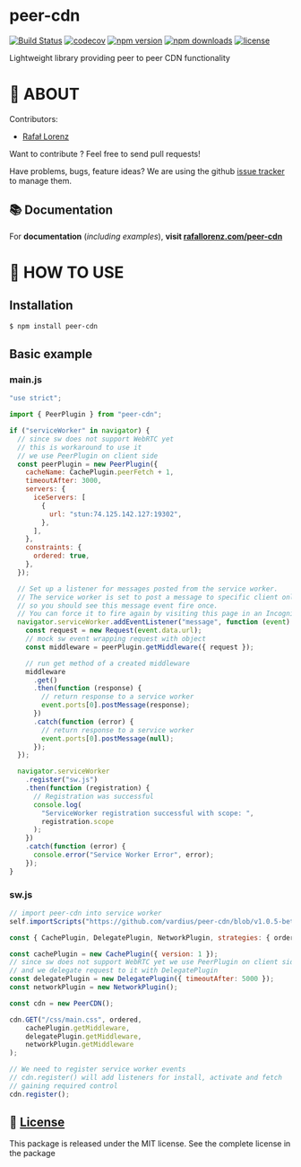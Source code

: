 # peer-cdn

[![Build Status](https://travis-ci.org/vardius/peer-cdn.svg?branch=master)](https://travis-ci.org/vardius/peer-cdn)
[![codecov](https://codecov.io/gh/vardius/peer-cdn/branch/master/graph/badge.svg)](https://codecov.io/gh/vardius/peer-cdn)
[![npm version](https://img.shields.io/npm/v/peer-cdn.svg)](https://www.npmjs.com/package/peer-cdn)
[![npm downloads](https://img.shields.io/npm/dm/peer-cdn.svg)](https://www.npmjs.com/package/peer-cdn)
[![license](https://img.shields.io/github/license/vardius/peer-cdn.svg)](LICENSE.md)

Lightweight library providing peer to peer CDN functionality

📖 ABOUT
==================================================
Contributors:

* [Rafał Lorenz](https://rafallorenz.com)

Want to contribute ? Feel free to send pull requests!

Have problems, bugs, feature ideas?
We are using the github [issue tracker](https://github.com/vardius/peer-cdn/issues) to manage them.

## 📚 Documentation

For **documentation** (_including examples_), **visit [rafallorenz.com/peer-cdn](https://rafallorenz.com/peer-cdn)**

🚏 HOW TO USE
==================================================

## Installation
```bash
$ npm install peer-cdn
```

## Basic example

### main.js

```js
"use strict";

import { PeerPlugin } from "peer-cdn";

if ("serviceWorker" in navigator) {
  // since sw does not support WebRTC yet
  // this is workaround to use it
  // we use PeerPlugin on client side
  const peerPlugin = new PeerPlugin({
    cacheName: CachePlugin.peerFetch + 1,
    timeoutAfter: 3000,
    servers: {
      iceServers: [
        {
          url: "stun:74.125.142.127:19302",
        },
      ],
    },
    constraints: {
      ordered: true,
    },
  });

  // Set up a listener for messages posted from the service worker.
  // The service worker is set to post a message to specific client only
  // so you should see this message event fire once.
  // You can force it to fire again by visiting this page in an Incognito window.
  navigator.serviceWorker.addEventListener("message", function (event) {
    const request = new Request(event.data.url);
    // mock sw event wrapping request with object
    const middleware = peerPlugin.getMiddleware({ request });

    // run get method of a created middleware
    middleware
      .get()
      .then(function (response) {
        // return response to a service worker
        event.ports[0].postMessage(response);
      })
      .catch(function (error) {
        // return response to a service worker
        event.ports[0].postMessage(null);
      });
  });

  navigator.serviceWorker
    .register("sw.js")
    .then(function (registration) {
      // Registration was successful
      console.log(
        "ServiceWorker registration successful with scope: ",
        registration.scope
      );
    })
    .catch(function (error) {
      console.error("Service Worker Error", error);
    });
}
```

### sw.js

```js
// import peer-cdn into service worker
self.importScripts("https://github.com/vardius/peer-cdn/blob/v1.0.5-beta/dist/index.js");

const { CachePlugin, DelegatePlugin, NetworkPlugin, strategies: { ordered }} = PeerCDN;

const cachePlugin = new CachePlugin({ version: 1 });
// since sw does not support WebRTC yet we use PeerPlugin on client side 
// and we delegate request to it with DelegatePlugin
const delegatePlugin = new DelegatePlugin({ timeoutAfter: 5000 });
const networkPlugin = new NetworkPlugin();

const cdn = new PeerCDN();

cdn.GET("/css/main.css", ordered,
    cachePlugin.getMiddleware,
    delegatePlugin.getMiddleware,
    networkPlugin.getMiddleware
);

// We need to register service worker events
// cdn.register() will add listeners for install, activate and fetch
// gaining required control
cdn.register();
```

📜 [License](LICENSE.md)
-------

This package is released under the MIT license. See the complete license in the package
